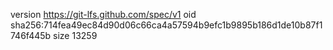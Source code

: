 version https://git-lfs.github.com/spec/v1
oid sha256:714fea49ec84d90d06c66ca4a57594b9efc1b9895b186d1de10b87f1746f445b
size 13259
